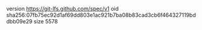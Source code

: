 version https://git-lfs.github.com/spec/v1
oid sha256:07fb75ec92d1af69dd803e1ac921b7ba08b83cad3cb6f464327119bddbb09e29
size 5578
